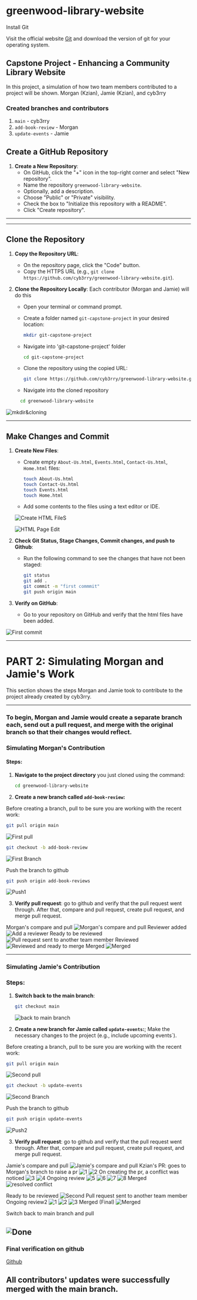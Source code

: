 # greenwood-library-website

Install Git

Visit the official website [Git](https://git-scm.com/downloads) and download the version of git for your operating system.


## Capstone Project - Enhancing a Community Library Website

In this project, a simulation of how two team members contributed to a project will be shown. Morgan (Kzian), Jamie (Kzian), and cyb3rry

### Created branches and contributors

1. `main` - cyb3rry 
2. `add-book-review` - Morgan
3. `update-events` - Jamie


## Create a GitHub Repository

1. **Create a New Repository**:
   - On GitHub, click the "+" icon in the top-right corner and select "New repository".
   - Name the repository `greenwood-library-website`.
   - Optionally, add a description.
   - Choose "Public" or "Private" visibility.
   - Check the box to "Initialize this repository with a README".
   - Click "Create repository".


---
---

## Clone the Repository

1. **Copy the Repository URL**:
   - On the repository page, click the "Code" button.
   - Copy the HTTPS URL (e.g., `git clone https://github.com/cyb3rry/greenwood-library-website.git`).
    


2. **Clone the Repository Locally**: Each contributor (Morgan and Jamie) will do this
   - Open your terminal or command prompt.
   - Create a folder named `git-capstone-project` in your desired location:
     ```bash
     mkdir git-capstone-project
     ```


   - Navigate into 'git-capstone-project' folder 
     ```bash
     cd git-capstone-project
     ```

 
   - Clone the repository using the copied URL:
     ```bash
     git clone https://github.com/cyb3rry/greenwood-library-website.git
     ```

   - Navigate into the cloned repository
   ```bash
     cd greenwood-library-website
     ```

![mkdir&cloning](img/mkdir%20and%20cloning.png)

---

## Make Changes and Commit

1. **Create New Files**:
   - Create empty `About-Us.html`, `Events.html`, `Contact-Us.html`, `Home.html` files:
     ```bash
     touch About-Us.html
     touch Contact-Us.html
     touch Events.html
     touch Home.html
     ```
   - Add some contents to the files using a text editor or IDE.

   ![Create HTML FileS](img/creating%20html%20files.png)

   ![HTML Page Edit](img/html%20page%20edit.png)

2. **Check Git Status, Stage Changes, Commit changes, and push to Github**:
   - Run the following command to see the changes that have not been staged:
     ```bash
     git status
     git add .
     git commit -m "first commmit"
     git push origin main
     ```
3. **Verify on GitHub**:
   - Go to your repository on GitHub and verify that the html files have been added.

![First commit](img/first%20commit.png)

---

# PART 2: Simulating Morgan and Jamie's Work

This section shows the steps Morgan and Jamie took to contribute to the project already created by cyb3rry.

---

### To begin, Morgan and Jamie would create a separate branch each, send out a pull request, and merge with the original branch so that their changes would reflect.

### Simulating Morgan's Contribution

#### Steps:
1. **Navigate to the project directory** you just cloned using the command:
   ```bash
   cd greenwood-library-website
   ```

2. **Create a new branch called `add-book-review`:**
        
Before creating a branch, pull to be sure you are working with the recent work:
```bash
git pull origin main
```
![First pull](img/gitpull1.png)

   ```bash
   git checkout -b add-book-review
   ```
![First Branch](img/first%20branch.png)

   Push the branch to github
   ```bash
   git push origin add-book-reviews
   ```
![Push1](img/git%20push2.png)

3. **Verify pull request**: go to github and verify that the pull request went through. After that, compare and pull request, create pull request, and merge pull request.

Morgan's compare and pull
![Morgan's compare and pull](img/pr1.png)
Reviewer added
![Add a reviewer](img/pr2.png)
Ready to be reviewed
![Pull request sent to another team member](img/pr5.png)
Reviewed
![Reviewed and ready to merge](img/pr7.png)
Merged
![Merged](img/merged1.png)


---

### Simulating Jamie's Contribution

### Steps:
1. **Switch back to the main branch**:
   ```bash
   git checkout main
   ```
   ![back to main branch](img/b2branch1.png)

2. **Create a new branch for Jamie called `update-events`:**; Make the necessary changes to the project (e.g., include upcoming events`).

Before creating a branch, pull to be sure you are working with the recent work:
```bash
git pull origin main
```
![Second pull](img/updateevents%20pull.png)


   ```bash
   git checkout -b update-events
   ```
![Second Branch](img/branch2.png)

Push the branch to github
   ```bash
   git push origin update-events
   ```
![Push2](img/jpush.png)

3. **Verify pull request**: go to github and verify that the pull request went through. After that, compare and pull request, create pull request, and merge pull request.

Jamie's compare and pull
![Jamie's compare and pull](img/jpr.png)
    Kzian's PR: goes to Morgan's branch to raise a pr
    ![1](img/pr8.png)
    ![2](img/pr9.png)
    On creating the pr, a conflict was noticed
    ![3](img/pr10.png)
    ![4](img/pr11.png)
    Ongoing review
    ![5](img/review.png)
    ![6](img/review2.png)
    ![7](img/review3.png)
    ![8](img/review4.png)
    Merged
    ![resolved conflict](img/review5.png)

Ready to be reviewed
![Second Pull request sent to another team member](img/review7.png)
Ongoing review2
![1](img/review8.png)
![2](img/review9.png)
![3](img/review10.png)
Merged (Final)
![Merged](img/merged2.png)



Switch back to main branch and pull

![Done](img/b2branch.png)
---

### Final verification on github

[Github](https://github.com/cyb3rry/greenwood-library-website)


## All contributors' updates were successfully merged with the main branch.


